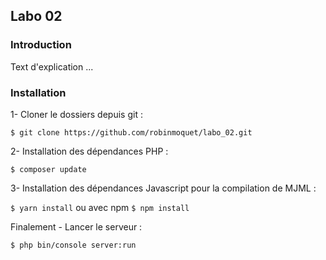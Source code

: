 ## Labo 02

### Introduction

Text d'explication ...


### Installation

1- Cloner le dossiers depuis git :
```
$ git clone https://github.com/robinmoquet/labo_02.git
```

2- Installation des dépendances PHP :
```
$ composer update
```

3- Installation des dépendances Javascript pour la compilation de MJML :

``
$ yarn install
``
ou avec npm
``
$ npm install
``

Finalement - Lancer le serveur :
```
$ php bin/console server:run
```